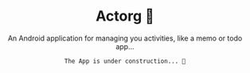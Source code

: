<h1 align="center">Actorg 📝</h1>

<div align="center">

An Android application for managing you activities, like a memo or todo app...

`The App is under construction... 🚧`
  
</div>
